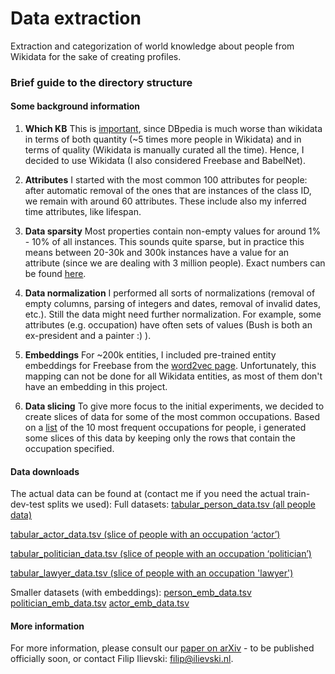 # Data extraction
Extraction and categorization of world knowledge about people from Wikidata for the sake of creating profiles.

### Brief guide to the directory structure

#### Some background information

1. **Which KB** This is [important](http://www.semantic-web-journal.net/system/files/swj1141.pdf), since DBpedia is much worse than wikidata in terms of both quantity (~5 times more people in Wikidata) and in terms of quality (Wikidata is manually curated all the time). Hence, I decided to use Wikidata (I also considered Freebase and BabelNet).

2. **Attributes** I started with the most common 100 attributes for people: after automatic removal of the ones that are instances of the class ID, we remain with around 60 attributes. These include also my inferred time attributes, like lifespan.

3. **Data sparsity** Most properties contain non-empty values for around 1% - 10% of all instances. This sounds quite sparse, but in practice this means between 20-30k and 300k instances have a value for an attribute (since we are dealing with 3 million people). Exact numbers can be found [here](https://docs.google.com/document/d/1qiKPNqBda1h17VoCVpS3pgGkMlDymKMjn3fyGdKZnSU/edit#).

4. **Data normalization** I performed all sorts of normalizations (removal of empty columns, parsing of integers and dates, removal of invalid dates, etc.). Still the data might need further normalization. For example, some attributes (e.g. occupation) have often sets of values (Bush is both an ex-president and a painter :) ).

5. **Embeddings** For ~200k entities, I included pre-trained entity embeddings for Freebase from the [word2vec page](https://code.google.com/archive/p/word2vec/). Unfortunately, this mapping can not be done for all Wikidata entities, as most of them don't have an embedding in this project.

6. **Data slicing** To give more focus to the initial experiments, we decided to create slices of data for some of the most common occupations. Based on a [list](https://docs.google.com/document/d/1qiKPNqBda1h17VoCVpS3pgGkMlDymKMjn3fyGdKZnSU/edit#) of the 10 most frequent occupations for people, i generated some slices of this data by keeping only the rows that contain the occupation specified.


#### Data downloads

The actual data can be found at (contact me if you need the actual train-dev-test splits we used):
Full datasets:
[tabular_person_data.tsv (all people data)](http://cm.fii800.lod.labs.vu.nl/tabular_person_data.tsv)

[tabular_actor_data.tsv (slice of people with an occupation ‘actor’)](http://cm.fii800.lod.labs.vu.nl/tabular_actor_data.tsv)

[tabular_politician_data.tsv (slice of people with an occupation ‘politician’)](http://cm.fii800.lod.labs.vu.nl/tabular_politician_data.tsv)

[tabular_lawyer_data.tsv (slice of people with an occupation 'lawyer')](http://cm.fii800.lod.labs.vu.nl/tabular_lawyer_data.tsv)

Smaller datasets (with embeddings):
[person_emb_data.tsv](http://cm.fii800.lod.labs.vu.nl/person_emb_data.tsv)
[politician_emb_data.tsv](http://cm.fii800.lod.labs.vu.nl/politician_emb_data.tsv)
[actor_emb_data.tsv](http://cm.fii800.lod.labs.vu.nl/actor_emb_data.tsv)

#### More information

For more information, please consult our [paper on arXiv](https://arxiv.org/abs/1810.00782) - to be published officially soon, or contact Filip Ilievski: filip@ilievski.nl.
